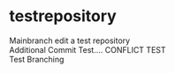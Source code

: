 # testrepository
Mainbranch edit a test repository\
Additional Commit Test.... CONFLICT TEST\
Test Branching

